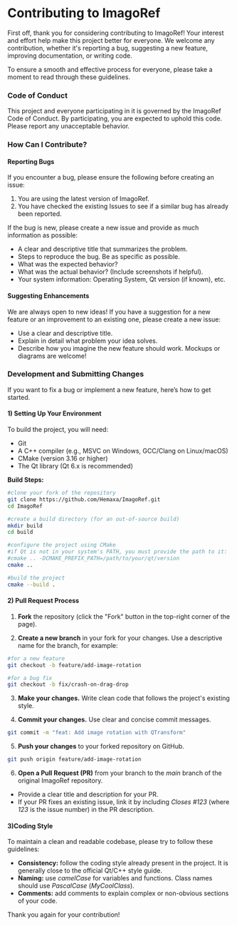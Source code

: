 # Contributing to ImagoRef

First off, thank you for considering contributing to ImagoRef! Your interest and effort help make this project better for everyone. We welcome any contribution, whether it's reporting a bug, suggesting a new feature, improving documentation, or writing code.

To ensure a smooth and effective process for everyone, please take a moment to read through these guidelines.

### Code of Conduct
This project and everyone participating in it is governed by the ImagoRef Code of Conduct. By participating, you are expected to uphold this code. Please report any unacceptable behavior.

### How Can I Contribute?

#### Reporting Bugs
If you encounter a bug, please ensure the following before creating an issue:

1) You are using the latest version of ImagoRef.
2) You have checked the existing Issues to see if a similar bug has already been reported.

If the bug is new, please create a new issue and provide as much information as possible:

* A clear and descriptive title that summarizes the problem.
* Steps to reproduce the bug. Be as specific as possible.
* What was the expected behavior?
* What was the actual behavior? (Include screenshots if helpful).
* Your system information: Operating System, Qt version (if known), etc.

#### Suggesting Enhancements
We are always open to new ideas! If you have a suggestion for a new feature or an improvement to an existing one, please create a new issue:

* Use a clear and descriptive title.
* Explain in detail what problem your idea solves.
* Describe how you imagine the new feature should work. Mockups or diagrams are welcome!

### Development and Submitting Changes
If you want to fix a bug or implement a new feature, here’s how to get started.

#### 1) Setting Up Your Environment
To build the project, you will need:

* Git
* A C++ compiler (e.g., MSVC on Windows, GCC/Clang on Linux/macOS)
* CMake (version 3.16 or higher)
* The Qt library (Qt 6.x is recommended)

**Build Steps:**

```bash
#clone your fork of the repository
git clone https://github.com/Hemaxa/ImagoRef.git
cd ImagoRef

#create a build directory (for an out-of-source build)
mkdir build
cd build

#configure the project using CMake
#if Qt is not in your system's PATH, you must provide the path to it:
#cmake .. -DCMAKE_PREFIX_PATH=/path/to/your/qt/version
cmake ..

#build the project
cmake --build .
```

#### 2) Pull Request Process

1. **Fork** the repository (click the "Fork" button in the top-right corner of the page).

2. **Create a new branch** in your fork for your changes. Use a descriptive name for the branch, for example:

```bash
#for a new feature
git checkout -b feature/add-image-rotation

#for a bug fix
git checkout -b fix/crash-on-drag-drop
```

3. **Make your changes.** Write clean code that follows the project's existing style.

4. **Commit your changes.** Use clear and concise commit messages.

```bash
git commit -m "feat: Add image rotation with QTransform"
```

5. **Push your changes** to your forked repository on GitHub.

```bash
git push origin feature/add-image-rotation
```

6. **Open a Pull Request (PR)** from your branch to the *main* branch of the original ImagoRef repository.

* Provide a clear title and description for your PR.
* If your PR fixes an existing issue, link it by including *Closes #123* (where *123* is the issue number) in the PR description.

#### 3)Coding Style
To maintain a clean and readable codebase, please try to follow these guidelines:

* **Consistency:** follow the coding style already present in the project. It is generally close to the official Qt/C++ style guide.
* **Naming:** use *camelCase* for variables and functions. Class names should use *PascalCase* (*MyCoolClass*).
* **Comments:** add comments to explain complex or non-obvious sections of your code.

Thank you again for your contribution!
